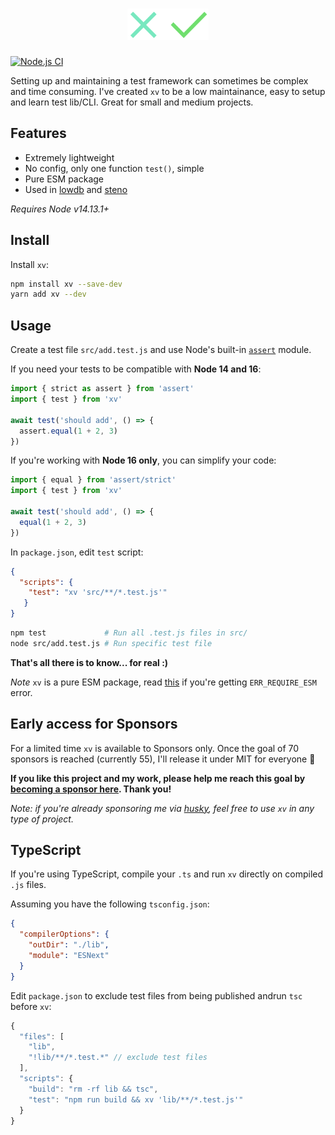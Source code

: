 <h1 align="center">
  <img src="xv.svg" alt="xv" height=50>
</h1>

[![Node.js CI](https://github.com/typicode/xv/actions/workflows/node.js.yml/badge.svg)](https://github.com/typicode/xv/actions/workflows/node.js.yml)

Setting up and maintaining a test framework can sometimes be complex and time consuming. I've created `xv` to be a low maintainance, easy to setup and learn test lib/CLI. Great for small and medium projects.

## Features

- Extremely lightweight
- No config, only one function `test()`, simple
- Pure ESM package
- Used in [lowdb](https://github.com/typicode/lowdb) and [steno](https://github.com/typicode/steno)

_Requires Node v14.13.1+_

## Install

Install `xv`:

```sh
npm install xv --save-dev
yarn add xv --dev
```

## Usage

Create a test file `src/add.test.js` and use Node's built-in [`assert`](https://nodejs.org/api/assert.html) module.

If you need your tests to be compatible with __Node 14 and 16__:

```js
import { strict as assert } from 'assert' 
import { test } from 'xv'

await test('should add', () => {
  assert.equal(1 + 2, 3)
})
```

If you're working with __Node 16 only__, you can simplify your code:

```js
import { equal } from 'assert/strict' 
import { test } from 'xv'

await test('should add', () => {
  equal(1 + 2, 3)
})
```

In `package.json`, edit `test` script:

```json
{
  "scripts": {
    "test": "xv 'src/**/*.test.js'"
   }
}
```

```sh
npm test             # Run all .test.js files in src/    
node src/add.test.js # Run specific test file
```

__That's all there is to know... for real :)__

_Note_ `xv` is a pure ESM package, read [this](https://gist.github.com/sindresorhus/a39789f98801d908bbc7ff3ecc99d99c) if you're getting `ERR_REQUIRE_ESM` error.

## Early access for Sponsors

For a limited time `xv` is available to Sponsors only. Once the goal of 70 sponsors is reached (currently 55), I'll release it under MIT for everyone 🎉

__If you like this project and my work, please help me reach this goal by [becoming a sponsor here](https://github.com/sponsors/typicode). Thank you!__ 

_Note: if you're already sponsoring me via [husky](https://github.com/typicode/husky), feel free to use `xv` in any type of project._

## TypeScript

If you're using TypeScript, compile your `.ts` and run `xv` directly on compiled `.js` files.

Assuming you have the following `tsconfig.json`:

```json
{
  "compilerOptions": {
    "outDir": "./lib",
    "module": "ESNext"
  }
}
```

Edit `package.json` to exclude test files from being published andrun `tsc` before `xv`:

```js
{
  "files": [
    "lib",
    "!lib/**/*.test.*" // exclude test files
  ],
  "scripts": {
    "build": "rm -rf lib && tsc",
    "test": "npm run build && xv 'lib/**/*.test.js'"
  }
}
```
